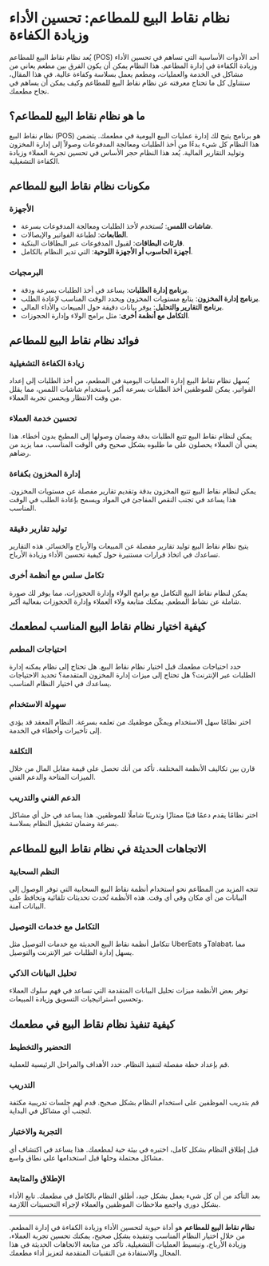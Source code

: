 # **نظام نقاط البيع للمطاعم: تحسين الأداء وزيادة الكفاءة**

يُعد نظام نقاط البيع للمطاعم (POS) أحد الأدوات الأساسية التي تساهم في تحسين الأداء وزيادة الكفاءة في إدارة المطاعم. هذا النظام يمكن أن يكون الفرق بين مطعم يعاني من مشاكل في الخدمة والعمليات، ومطعم يعمل بسلاسة وكفاءة عالية. في هذا المقال، سنتناول كل ما تحتاج معرفته عن نظام نقاط البيع للمطاعم وكيف يمكن أن يساهم في نجاح مطعمك.

## **ما هو نظام نقاط البيع للمطاعم؟**

نظام نقاط البيع (POS) هو برنامج يتيح لك إدارة عمليات البيع اليومية في مطعمك. يتضمن هذا النظام كل شيء بدءًا من أخذ الطلبات ومعالجة المدفوعات وصولاً إلى إدارة المخزون وتوليد التقارير المالية. يُعد هذا النظام حجر الأساس في تحسين تجربة العملاء وزيادة الكفاءة التشغيلية.

## **مكونات نظام نقاط البيع للمطاعم**

### الأجهزة
- **شاشات اللمس**: تُستخدم لأخذ الطلبات ومعالجة المدفوعات بسرعة.
- **الطابعات**: لطباعة الفواتير والإيصالات.
- **قارئات البطاقات**: لقبول المدفوعات عبر البطاقات البنكية.
- **أجهزة الحاسوب أو الأجهزة اللوحية**: التي تدير النظام بالكامل.

### البرمجيات
- **برنامج إدارة الطلبات**: يساعد في أخذ الطلبات بسرعة ودقة.
- **برنامج إدارة المخزون**: يتابع مستويات المخزون ويحدد الوقت المناسب لإعادة الطلب.
- **برنامج التقارير والتحليل**: يوفر بيانات دقيقة حول المبيعات والأداء المالي.
- **التكامل مع أنظمة أخرى**: مثل برامج الولاء وإدارة الحجوزات.

## **فوائد نظام نقاط البيع للمطاعم**

### زيادة الكفاءة التشغيلية
يُسهل نظام نقاط البيع إدارة العمليات اليومية في المطعم، من أخذ الطلبات إلى إعداد الفواتير. يمكن للموظفين أخذ الطلبات بسرعة أكبر باستخدام شاشات اللمس، مما يقلل من وقت الانتظار ويحسن تجربة العملاء.

### تحسين خدمة العملاء
يمكن لنظام نقاط البيع تتبع الطلبات بدقة وضمان وصولها إلى المطبخ بدون أخطاء. هذا يعني أن العملاء يحصلون على ما طلبوه بشكل صحيح وفي الوقت المناسب، مما يزيد من رضاهم.

### إدارة المخزون بكفاءة
يمكن لنظام نقاط البيع تتبع المخزون بدقة وتقديم تقارير مفصلة عن مستويات المخزون. هذا يساعد في تجنب النقص المفاجئ في المواد ويسمح بإعادة الطلب في الوقت المناسب.

### توليد تقارير دقيقة
يتيح نظام نقاط البيع توليد تقارير مفصلة عن المبيعات والأرباح والخسائر. هذه التقارير تساعدك في اتخاذ قرارات مستنيرة حول كيفية تحسين الأداء وزيادة الأرباح.

### تكامل سلس مع أنظمة أخرى
يمكن لنظام نقاط البيع التكامل مع برامج الولاء وإدارة الحجوزات، مما يوفر لك صورة شاملة عن نشاط المطعم. يمكنك متابعة ولاء العملاء وإدارة الحجوزات بفعالية أكبر.

## **كيفية اختيار نظام نقاط البيع المناسب لمطعمك**

### احتياجات المطعم
حدد احتياجات مطعمك قبل اختيار نظام نقاط البيع. هل تحتاج إلى نظام يمكنه إدارة الطلبات عبر الإنترنت؟ هل تحتاج إلى ميزات إدارة المخزون المتقدمة؟ تحديد الاحتياجات يساعدك في اختيار النظام المناسب.

### سهولة الاستخدام
اختر نظامًا سهل الاستخدام ويمكّن موظفيك من تعلمه بسرعة. النظام المعقد قد يؤدي إلى تأخيرات وأخطاء في الخدمة.

### التكلفة
قارن بين تكاليف الأنظمة المختلفة. تأكد من أنك تحصل على قيمة مقابل المال من خلال الميزات المتاحة والدعم الفني.

### الدعم الفني والتدريب
اختر نظامًا يقدم دعمًا فنيًا ممتازًا وتدريبًا شاملًا للموظفين. هذا يساعد في حل أي مشاكل بسرعة وضمان تشغيل النظام بسلاسة.

## **الاتجاهات الحديثة في نظام نقاط البيع للمطاعم**

### النظم السحابية
تتجه المزيد من المطاعم نحو استخدام أنظمة نقاط البيع السحابية التي توفر الوصول إلى البيانات من أي مكان وفي أي وقت. هذه الأنظمة تُحدث تحديثات تلقائية وتحافظ على البيانات آمنة.

### التكامل مع خدمات التوصيل
تتكامل أنظمة نقاط البيع الحديثة مع خدمات التوصيل مثل UberEats وTalabat، مما يسهل إدارة الطلبات عبر الإنترنت والتوصيل.

### تحليل البيانات الذكي
توفر بعض الأنظمة ميزات تحليل البيانات المتقدمة التي تساعد في فهم سلوك العملاء وتحسين استراتيجيات التسويق وزيادة المبيعات.

## **كيفية تنفيذ نظام نقاط البيع في مطعمك**

### التحضير والتخطيط
قم بإعداد خطة مفصلة لتنفيذ النظام. حدد الأهداف والمراحل الرئيسية للعملية.

### التدريب
قم بتدريب الموظفين على استخدام النظام بشكل صحيح. قدم لهم جلسات تدريبية مكثفة لتجنب أي مشاكل في البداية.

### التجربة والاختبار
قبل إطلاق النظام بشكل كامل، اختبره في بيئة حية لمطعمك. هذا يساعد في اكتشاف أي مشاكل محتملة وحلها قبل استخدامها على نطاق واسع.

### الإطلاق والمتابعة
بعد التأكد من أن كل شيء يعمل بشكل جيد، أطلق النظام بالكامل في مطعمك. تابع الأداء بشكل دوري واجمع ملاحظات الموظفين والعملاء لإجراء التحسينات اللازمة.

---

**نظام نقاط البيع للمطاعم** هو أداة حيوية لتحسين الأداء وزيادة الكفاءة في إدارة المطعم. من خلال اختيار النظام المناسب وتنفيذه بشكل صحيح، يمكنك تحسين تجربة العملاء، وزيادة الأرباح، وتبسيط العمليات التشغيلية. تأكد من متابعة الاتجاهات الحديثة في هذا المجال والاستفادة من التقنيات المتقدمة لتعزيز أداء مطعمك.
